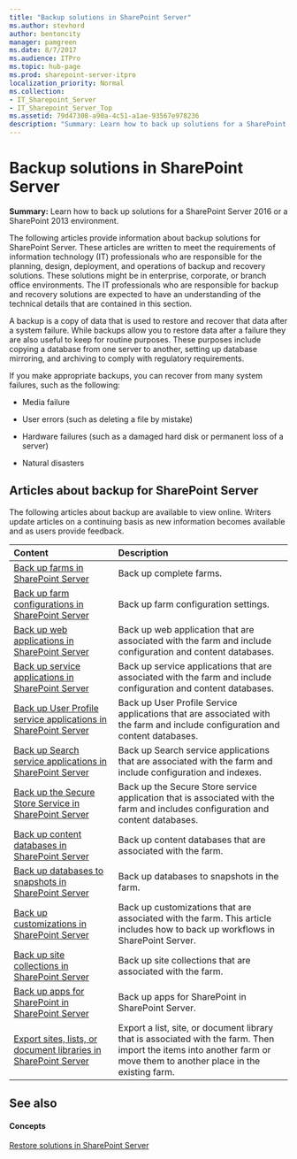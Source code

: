 ```yaml
---
title: "Backup solutions in SharePoint Server"
ms.author: stevhord
author: bentoncity
manager: pamgreen
ms.date: 8/7/2017
ms.audience: ITPro
ms.topic: hub-page
ms.prod: sharepoint-server-itpro
localization_priority: Normal
ms.collection:
- IT_Sharepoint_Server
- IT_Sharepoint_Server_Top
ms.assetid: 79d47308-a90a-4c51-a1ae-93567e978236
description: "Summary: Learn how to back up solutions for a SharePoint Server 2016 or a SharePoint 2013 environment."
---
```


# Backup solutions in SharePoint Server

 **Summary:** Learn how to back up solutions for a SharePoint Server 2016 or a SharePoint 2013 environment. 
  
The following articles provide information about backup solutions for SharePoint Server. These articles are written to meet the requirements of information technology (IT) professionals who are responsible for the planning, design, deployment, and operations of backup and recovery solutions. These solutions might be in enterprise, corporate, or branch office environments. The IT professionals who are responsible for backup and recovery solutions are expected to have an understanding of the technical details that are contained in this section.
  
A backup is a copy of data that is used to restore and recover that data after a system failure. While backups allow you to restore data after a failure they are also useful to keep for routine purposes. These purposes include copying a database from one server to another, setting up database mirroring, and archiving to comply with regulatory requirements.
  
If you make appropriate backups, you can recover from many system failures, such as the following:
  
- Media failure
    
- User errors (such as deleting a file by mistake)
    
- Hardware failures (such as a damaged hard disk or permanent loss of a server)
    
- Natural disasters
    
## Articles about backup for SharePoint Server

The following articles about backup are available to view online. Writers update articles on a continuing basis as new information becomes available and as users provide feedback.
  
|**Content**|**Description**|
|:-----|:-----|
|[Back up farms in SharePoint Server](back-up-a-farm.md) <br/> |Back up complete farms.  <br/> |
|[Back up farm configurations in SharePoint Server](back-up-a-farm-configuration.md) <br/> |Back up farm configuration settings.  <br/> |
|[Back up web applications in SharePoint Server](back-up-a-web-application.md) <br/> |Back up web application that are associated with the farm and include configuration and content databases.  <br/> |
|[Back up service applications in SharePoint Server](back-up-a-service-application.md) <br/> |Back up service applications that are associated with the farm and include configuration and content databases.  <br/> |
|[Back up User Profile service applications in SharePoint Server](back-up-a-user-profile-service-application.md) <br/> |Back up User Profile Service applications that are associated with the farm and include configuration and content databases.  <br/> |
|[Back up Search service applications in SharePoint Server](back-up-a-search-service-application.md) <br/> |Back up Search service applications that are associated with the farm and include configuration and indexes.  <br/> |
|[Back up the Secure Store Service in SharePoint Server](back-up-the-secure-store-service.md) <br/> |Back up the Secure Store service application that is associated with the farm and includes configuration and content databases.  <br/> |
|[Back up content databases in SharePoint Server](back-up-a-content-database.md) <br/> |Back up content databases that are associated with the farm.  <br/> |
|[Back up databases to snapshots in SharePoint Server](back-up-databases-to-snapshots.md) <br/> |Back up databases to snapshots in the farm.  <br/> |
|[Back up customizations in SharePoint Server](back-up-customizations.md) <br/> |Back up customizations that are associated with the farm. This article includes how to back up workflows in SharePoint Server.  <br/> |
|[Back up site collections in SharePoint Server](back-up-site-collections.md) <br/> |Back up site collections that are associated with the farm.  <br/> |
|[Back up apps for SharePoint in SharePoint Server](back-up-apps-for-sharepoint.md) <br/> |Back up apps for SharePoint in SharePoint Server.  <br/> |
|[Export sites, lists, or document libraries in SharePoint Server](export-a-site-list-or-document-library.md) <br/> |Export a list, site, or document library that is associated with the farm. Then import the items into another farm or move them to another place in the existing farm.  <br/> |
   
## See also

#### Concepts

[Restore solutions in SharePoint Server](restore.md)

